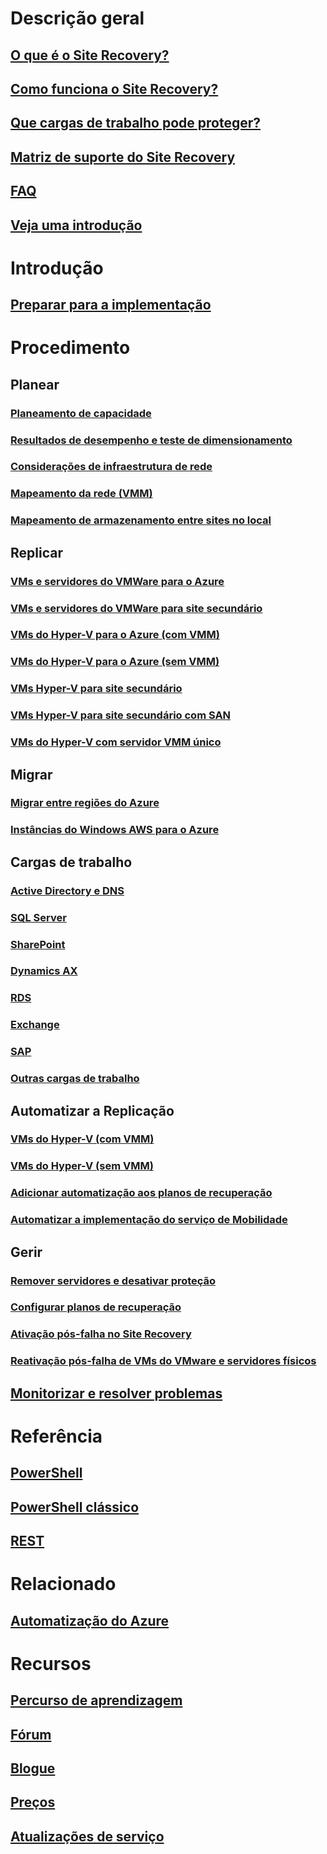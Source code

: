 # Descrição geral
## [O que é o Site Recovery?](site-recovery-overview.md)
## [Como funciona o Site Recovery?](site-recovery-components.md)
## [Que cargas de trabalho pode proteger?](site-recovery-workload.md)
## [Matriz de suporte do Site Recovery](site-recovery-support-matrix.md)
## [FAQ](site-recovery-faq.md)
## [Veja uma introdução](https://www.youtube.com/watch?v=eOOwMQPBKfM)

# Introdução
## [Preparar para a implementação](site-recovery-best-practices.md)

# Procedimento
## Planear
### [Planeamento de capacidade](site-recovery-capacity-planner.md)
### [Resultados de desempenho e teste de dimensionamento](site-recovery-performance-and-scaling-testing-on-premises-to-on-premises.md)
### [Considerações de infraestrutura de rede](site-recovery-network-design.md)
### [Mapeamento da rede (VMM)](site-recovery-network-mapping.md)
### [Mapeamento de armazenamento entre sites no local](site-recovery-storage-mapping.md)
## Replicar
### [VMs e servidores do VMWare para o Azure](site-recovery-vmware-to-azure.md)
### [VMs e servidores do VMWare para site secundário](site-recovery-vmware-to-vmware.md)
### [VMs do Hyper-V para o Azure (com VMM)](site-recovery-vmm-to-azure.md)
### [VMs do Hyper-V para o Azure (sem VMM)](site-recovery-hyper-v-site-to-azure.md)
### [VMs Hyper-V para site secundário](site-recovery-vmm-to-vmm.md)
### [VMs Hyper-V para site secundário com SAN](site-recovery-vmm-san.md)
### [VMs do Hyper-V com servidor VMM único](site-recovery-single-vmm.md)
## Migrar
### [Migrar entre regiões do Azure](site-recovery-migrate-azure-to-azure.md)
### [Instâncias do Windows AWS para o Azure](site-recovery-migrate-aws-to-azure.md)
## Cargas de trabalho
### [Active Directory e DNS](site-recovery-active-directory.md)
### [SQL Server](site-recovery-sql.md)
### [SharePoint](site-recovery-workload.md#protect-sharepoint)
### [Dynamics AX](site-recovery-workload.md#protect-dynamics-ax)
### [RDS](site-recovery-workload.md#protect-rds)
### [Exchange](site-recovery-workload.md#protect-exchange)
### [SAP](site-recovery-workload.md#protect-sap)
### [Outras cargas de trabalho](site-recovery-workload.md#workload-summary)
## Automatizar a Replicação
### [VMs do Hyper-V (com VMM)](site-recovery-deploy-with-powershell.md)
### [VMs do Hyper-V (sem VMM)](site-recovery-deploy-with-powershell-resource-manager.md)
### [Adicionar automatização aos planos de recuperação](site-recovery-runbook-automation.md)
### [Automatizar a implementação do serviço de Mobilidade](site-recovery-automate-mobility-service-install.md)
## Gerir
### [Remover servidores e desativar proteção](site-recovery-manage-registration-and-protection.md)
### [Configurar planos de recuperação](site-recovery-create-recovery-plans.md)
### [Ativação pós-falha no Site Recovery](site-recovery-failover.md)
### [Reativação pós-falha de VMs do VMware e servidores físicos](site-recovery-failback-azure-to-vmware.md)
## [Monitorizar e resolver problemas](site-recovery-monitoring-and-troubleshooting.md)

# Referência
## [PowerShell](/powershell/resourcemanager/azurerm.siterecovery/v3.2.0/azurerm.siterecovery)
## [PowerShell clássico](/powershell/servicemanagement/azure.siterecovery/v3.1.0/azure.siterecovery)
## [REST](https://msdn.microsoft.com/en-us/library/mt750497)

# Relacionado
## [Automatização do Azure](/azure/automation/)

# Recursos
## [Percurso de aprendizagem](https://azure.microsoft.com/documentation/learning-paths/site-recovery/)
## [Fórum](https://social.msdn.microsoft.com/Forums/azure/en-US/home?forum=hypervrecovmgr)
## [Blogue](http://azure.microsoft.com/blog/tag/azure-site-recovery/)
## [Preços](https://azure.microsoft.com/pricing/details/site-recovery/)
## [Atualizações de serviço](https://azure.microsoft.com/updates/?product=site-recovery)


<!--HONumber=Dec16_HO1-->



